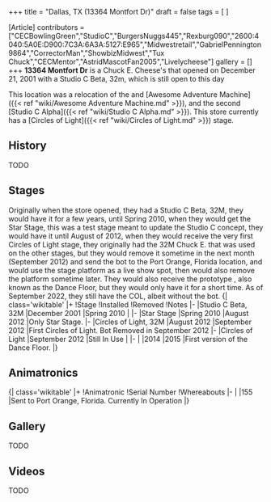 +++
title = "Dallas, TX (13364 Montfort Dr)"
draft = false
tags = [ ]

[Article]
contributors = ["CECBowlingGreen","StudioC","BurgersNuggs445","Rexburg090","2600:4040:5A0E:D900:7C3A:6A3A:5127:E965","Midwestretail","GabrielPennington9864","CorrectorMan","ShowbizMidwest","Tux Chuck","CECMentor","AstridMascotFan2005","Livelycheese"]
gallery = []
+++
**13364 Montfort Dr** is a Chuck E. Cheese's that opened on December 21, 2001 with a Studio C Beta, 32m, which is still open to this day

This location was a relocation of the  and [Awesome Adventure Machine]({{< ref "wiki/Awesome Adventure Machine.md" >}}), and the second [Studio C Alpha]({{< ref "wiki/Studio C Alpha.md" >}}). This store currently has a [Circles of Light]({{< ref "wiki/Circles of Light.md" >}}) stage.

## History ##
TODO

## Stages ##
Originally when the store opened, they had a Studio C Beta, 32M, they would have it for a few years, until Spring 2010, when they would get the Star Stage, this was a test stage meant to update the Studio C concept, they would have it until August of 2012, when they would receive the very first Circles of Light stage, they originally had the 32M Chuck E. that was used on the other stages, but they would remove it sometime in the next month (September 2012) and send the bot to the Port Orange, Florida location, and would use the stage platform as a live show spot, then would also remove the platform sometime later. They would also receive the prototype , also known as the Dance Floor, but they would only have it for a short time. As of September 2022, they still have the COL, albeit without the bot.
{| class='wikitable'
|+
!Stage
!Installed
!Removed
!Notes
|-
|Studio C Beta, 32M
|December 2001
|Spring 2010
|
|-
|Star Stage
|Spring 2010
|August 2012
|Only Star Stage.
|-
|Circles of Light, 32M
|August 2012
|September 2012
|First Circles of Light. Bot Removed in September 2012
|-
|Circles of Light
|September 2012
|Still In Use
|
|-
|
|2014
|2015
|First version of the Dance Floor.
|}

## Animatronics ##
{| class='wikitable'
|+
!Animatronic
!Serial Number
!Whereabouts
|-
|
|155
|Sent to Port Orange, Florida. Currently In Operation
|}

## Gallery ##
TODO

## Videos ##
TODO